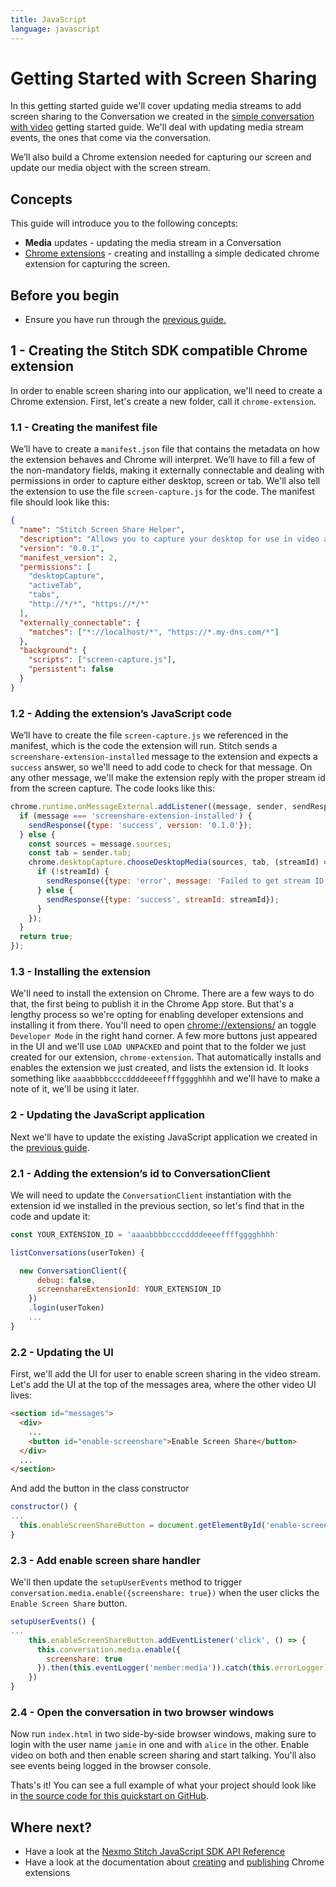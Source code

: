 ```yaml
---
title: JavaScript
language: javascript
---
```


# Getting Started with Screen Sharing

In this getting started guide we'll cover updating media streams to add screen sharing to the Conversation we created in the [simple conversation with video](/stitch/in-app-video/guides/enable-video/javascript) getting started guide. We'll deal with updating media stream events, the ones that come via the conversation.

We’ll also build a Chrome extension needed for capturing our screen and update our media object with the screen stream.

## Concepts

This guide will introduce you to the following concepts:

- **Media** updates - updating the media stream in a Conversation
- [Chrome extensions](https://developer.chrome.com/extensions) - creating and installing a simple dedicated chrome extension for capturing the screen.

## Before you begin

- Ensure you have run through the [previous guide.](/stitch/in-app-video/guides/enable-video/javascript)

## 1 - Creating the Stitch SDK compatible Chrome extension

In order to enable screen sharing into our application, we'll need to create a Chrome extension. First, let's create a new folder, call it `chrome-extension`.

### 1.1 -  Creating the manifest file

We’ll have to create a `manifest.json` file that contains the metadata on how the extension behaves and Chrome will interpret. We’ll have to fill a few of the non-mandatory fields, making it externally connectable and dealing with permissions in order to capture either desktop, screen or tab. We'll also tell the extension to use the file `screen-capture.js` for the code. The manifest file should look like this:

``` json
{
  "name": "Stitch Screen Share Helper",
  "description": "Allows you to capture your desktop for use in video applications",
  "version": "0.0.1",
  "manifest_version": 2,
  "permissions": [
    "desktopCapture",
    "activeTab",
    "tabs",
    "http://*/*", "https://*/*"
  ],
  "externally_connectable": {
    "matches": ["*://localhost/*", "https://*.my-dns.com/*"]
  },
  "background": {
    "scripts": ["screen-capture.js"],
    "persistent": false
  }
}
```

### 1.2 - Adding the extension’s JavaScript code

We’ll have to create the file `screen-capture.js` we referenced in the manifest, which is the code the extension will run. Stitch sends a `screenshare-extension-installed` message to the extension and expects a `success` answer, so we'll need to add code to check for that message. On any other message, we'll make the extension reply with the proper stream id from the screen capture. The code looks like this:

```javascript
chrome.runtime.onMessageExternal.addListener((message, sender, sendResponse) => {
  if (message === 'screenshare-extension-installed') {
    sendResponse({type: 'success', version: '0.1.0'});
  } else {
    const sources = message.sources;
    const tab = sender.tab;
    chrome.desktopCapture.chooseDesktopMedia(sources, tab, (streamId) => {
      if (!streamId) {
        sendResponse({type: 'error', message: 'Failed to get stream ID'});
      } else {
        sendResponse({type: 'success', streamId: streamId});
      }
    });
  }
  return true;
});
```

### 1.3 - Installing the extension

We'll need to install the extension on Chrome. There are a few ways to do that, the first being to publish it in the Chrome App store. But that's a lengthy process so we're opting for enabling developer extensions and installing it from there. You'll need to open [chrome://extensions/](chrome://extensions/) an toggle `Developer Mode` in the right hand corner. A few more buttons just appeared in the UI and we'll use `LOAD UNPACKED` and point that to the folder we just created for our extension, `chrome-extension`. That automatically installs and enables the extension we just created, and lists the extension id. It looks something like `aaaabbbbccccddddeeeeffffgggghhhh` and we'll have to make a note of it, we'll be using it later.

### 2 - Updating the JavaScript application

Next we'll have to update the existing JavaScript application we created in the [previous guide](/stitch/in-app-video/guides/enable-video/javascript).

### 2.1 -  Adding the extension’s id to ConversationClient

We will need to update the `ConversationClient` instantiation with the extension id we installed in the previous section, so let's find that in the code and update it:

``` javascript
const YOUR_EXTENSION_ID = 'aaaabbbbccccddddeeeeffffgggghhhh'

listConversations(userToken) {

  new ConversationClient({
      debug: false,
      screenshareExtensionId: YOUR_EXTENSION_ID
    })
    .login(userToken)
    ...
}
```

### 2.2 -  Updating the UI

First, we'll add the UI for user to enable screen sharing in the video stream. Let's add the UI at the top of the messages area, where the other video UI lives:


```html
<section id="messages">
  <div>
    ...
    <button id="enable-screenshare">Enable Screen Share</button>
  </div>
  ...
</section>
```

And add the button in the class constructor

```javascript
constructor() {
...
  this.enableScreenShareButton = document.getElementById('enable-screenshare')
}
```

### 2.3 - Add enable screen share handler

We'll then update the `setupUserEvents` method to trigger `conversation.media.enable({screenshare: true})` when the user clicks the `Enable Screen Share` button.

```javascript
setupUserEvents() {
...
    this.enableScreenShareButton.addEventListener('click', () => {
      this.conversation.media.enable({
        screenshare: true
      }).then(this.eventLogger('member:media')).catch(this.errorLogger)
    })
}
```

### 2.4 - Open the conversation in two browser windows

Now run `index.html` in two side-by-side browser windows, making sure to login with the user name `jamie` in one and with `alice` in the other. Enable video on both and then enable screen sharing and start talking. You'll also see events being logged in the browser console.

Thats's it! You can see a full example of what your project should look like in [the source code for this quickstart on GitHub](https://github.com/Nexmo/conversation-js-quickstart/blob/master/examples/enable-screen-share/index.html).

## Where next?

- Have a look at the [Nexmo Stitch JavaScript SDK API Reference](/sdk/stitch/javascript/)
- Have a look at the documentation about [creating](https://developer.chrome.com/extensions/getstarted) and [publishing](https://developer.chrome.com/webstore/publish) Chrome extensions
